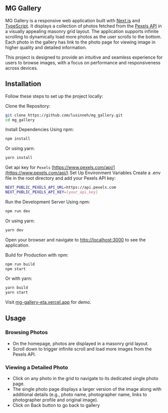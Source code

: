 ## MG Gallery
MG Gallery is a responsive web application built with [Next.js](https://nextjs.org) and [TypeScript](https://www.typescriptlang.org/). It displays a collection of photos fetched from the [Pexels API](https://www.pexels.com/api/documentation/) in a visually appealing masonry grid layout. The application supports infinite scrolling to dynamically load more photos as the user scrolls to the bottom. Each photo in the gallery has link to the photo page for viewing image in higher quality and detailed information.

This project is designed to provide an intuitive and seamless experience for users to browse images, with a focus on performance and responsiveness across devices.

## Installation
Follow these steps to set up the project locally:

Clone the Repository:
```bash
git clone https://github.com/lusinneh/mg_gallery.git
cd mg_gallery
```

Install Dependencies Using npm:
```bash
npm install
```
Or using yarn:
```bash
yarn install
```

Get api key for `Pexels` [https://www.pexels.com/api/](https://www.pexels.com/api/)
Set Up Environment Variables Create a .env file in the root directory and add your Pexels API key:

```bash
NEXT_PUBLIC_PEXELS_API_URL=https://api.pexels.com
NEXT_PUBLIC_PEXELS_API_KEY=[your_api_key]
```
Run the Development Server Using npm:
```bash
npm run dev
```
Or using yarn:
```bash
yarn dev
```
Open your browser and navigate to [http://localhost:3000](http://localhost:3000) to see the application.

Build for Production with npm:
```bash
npm run build
npm start
```
Or with yarn:
```bash
yarn build
yarn start
```

Visit [mg-gallery-eta.vercel.app](https://mg-gallery-eta.vercel.app) for demo.

## Usage
### Browsing Photos
- On the homepage, photos are displayed in a masonry grid layout.
- Scroll down to trigger infinite scroll and load more images from the Pexels API.
### Viewing a Detailed Photo
- Click on any photo in the grid to navigate to its dedicated single photo page.
- The single photo page displays a larger version of the image along with additional details (e.g., photo name, photographer name, links to photographer profile and original image).
- Click on Back button to go back to gallery 
